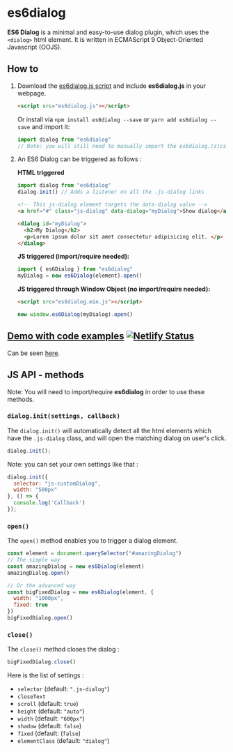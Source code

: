 # es6dialog
**ES6 Dialog** is a minimal and easy-to-use dialog plugin, which uses the ``<dialog>`` html element. It is written in ECMAScript 9 Object-Oriented Javascript (OOJS).

## How to

1. Download the [es6dialog.js script](https://raw.githubusercontent.com/oscar-marion/es6dialog/master/build/es6dialog.js) and include **es6dialog.js** in your webpage.

    ```html
    <script src="es6dialog.js"></script>
    ```

    Or install via ``npm install es6dialog --save`` or ``yarn add es6dialog --save`` and import it:

    ```js
    import dialog from "es6dialog"
    // Note: you will still need to manually import the es6dialog.(s)css file in your project
    ```

2. An ES6 Dialog can be triggered as follows :

    **HTML triggered**
    ```js
    import dialog from "es6dialog"
    dialog.init() // Adds a listener on all the .js-dialog links
    ```
    ```html
    <!-- This js-dialog element targets the data-dialog value -->
    <a href="#" class="js-dialog" data-dialog="myDialog">Show dialog</a>

    <dialog id="myDialog">
      <h2>My Dialog</h2>
      <p>Lorem ipsum dolor sit amet consectetur adipisicing elit. </p>
    </dialog>
    ```
    **JS triggered  (import/require needed):**
    ```js
    import { es6Dialog } from "es6dialog"
    myDialog = new es6Dialog(element).open()
    ```
    **JS triggered through Window Object (no import/require needed):**
    ```html
    <script src="es6dialog.min.js"></script>
    ````

    ```js
    new window.es6Dialog(myDialog).open()
    ```
## [Demo with code examples](https://es6dialog.netlify.com) [![Netlify Status](https://api.netlify.com/api/v1/badges/4580be38-f647-4e58-aa2c-8dbfc2617535/deploy-status)](https://app.netlify.com/sites/es6dialog/deploys)
Can be seen [here](https://es6dialog.netlify.com).

## JS API - methods

Note: You will need to import/require **es6dialog** in order to use these methods.

### ``dialog.init(settings, callback)``

The ``dialog.init()`` will automatically detect all the html elements which have the ``.js-dialog`` class, and will open the matching dialog on user's click.

```js
dialog.init();
```
Note: you can set your own settings like that :

```js
dialog.init({
  selector: "js-customDialog",
  width: "500px"
}, () => {
  console.log('Callback')
});
```


### ``open()``

The ``open()`` method enables you to trigger a dialog element.

```js
const element = document.querySelector("#amazingDialog")
// The simple way
const amazingDialog = new es6Dialog(element)
amazingDialog.open()

// Or the advanced way
const bigFixedDialog = new es6Dialog(element, {
  width: "1000px",
  fixed: true
})
bigFixedDialog.open()
```

### ``close()``

The ``close()`` method closes the dialog :

```js
bigFixedDialog.close()
```

Here is the list of settings :
- ``selector`` (default: ``".js-dialog"``)
- ``closeText``
- ``scroll`` (default: ``true``)
- ``height`` (default: ``"auto"``)
- ``width`` (default: ``"600px"``)
- ``shadow`` (default: ``false``)
- ``fixed`` (default: (``false``)
- ``elementClass`` (default: ``"dialog"``)
